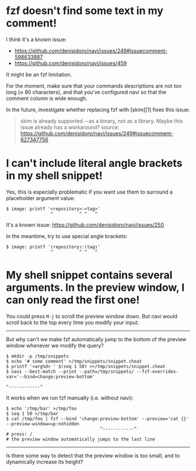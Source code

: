 # fzf doesn't find some text in my comment!

I *think* it's a known issue:

- <https://github.com/denisidoro/navi/issues/249#issuecomment-598633887>
- <https://github.com/denisidoro/navi/issues/459>

It might be an fzf limitation.

For the moment, make sure that your  commands descriptions are not too long (≈
80 characters),  and that you've configured  navi so that the  comment column is
wide enough.

In the future, investigate whether replacing fzf with [skim][1] fixes this issue:

> skim is already supported --as a binary, not as a library.
> Maybe this issue already has a workaround?
source: <https://github.com/denisidoro/navi/issues/249#issuecomment-627347756>

# I can't include literal angle brackets in my shell snippet!

Yes,  this  is  especially problematic  if  you  want  use  them to  surround  a
placeholder argument value:

    $ image: printf '<repository>:<tag>'
                     ^          ^ ^   ^

It's a known issue:
<https://github.com/denisidoro/navi/issues/250>

In the meantime, try to use special angle brackets:

    $ image: printf '❬repository❭:❬tag❭'
                     ^          ^ ^   ^

# My shell snippet contains several arguments.  In the preview window, I can only read the first one!

You could press `M-j` to scroll the preview window down.
But navi would scroll back to the top every time you modify your input.

---

But why can't we make fzf automatically jump to the bottom of the preview window
whenever we modify the query?

    $ mkdir -p /tmp/snippets
    $ echo '# some comment' >/tmp/snippets/snippet.cheat
    $ printf '<arg%d> ' $(seq 1 50) >>/tmp/snippets/snippet.cheat
    $ navi --best-match --print --path=/tmp/snippets/ --fzf-overrides-var='--bind=change:preview-bottom'
                                                                                         ^------------^

It works when we run fzf manually (i.e. without navi):

    $ echo '/tmp/bar' >/tmp/foo
    $ seq 1 50 >/tmp/bar
    $ cat /tmp/foo | fzf --bind 'change:preview-bottom' --preview='cat {}' --preview-window=up:nohidden
                                        ^------------^
    # press: /
    # the preview window automatically jumps to the last line

---

Is  there some  way to  detect that  the  preview window  is too  small, and  to
dynamically increase its height?

